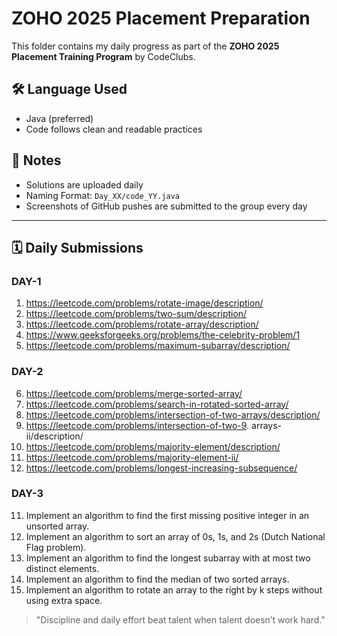# ZOHO 2025 Placement Preparation 

This folder contains my daily progress as part of the **ZOHO 2025 Placement Training Program** by CodeClubs.

## 🛠️ Language Used
- Java (preferred)
- Code follows clean and readable practices

## 📌 Notes
- Solutions are uploaded daily
- Naming Format: `Day_XX/code_YY.java`
- Screenshots of GitHub pushes are submitted to the group every day

---


## 🗓️ Daily Submissions

### DAY-1
1. https://leetcode.com/problems/rotate-image/description/
2. https://leetcode.com/problems/two-sum/description/
3. https://leetcode.com/problems/rotate-array/description/
4. https://www.geeksforgeeks.org/problems/the-celebrity-problem/1
5. https://leetcode.com/problems/maximum-subarray/description/

### DAY-2
6. https://leetcode.com/problems/merge-sorted-array/
7. https://leetcode.com/problems/search-in-rotated-sorted-array/
8. https://leetcode.com/problems/intersection-of-two-arrays/description/
9. https://leetcode.com/problems/intersection-of-two-9. arrays-ii/description/
10. https://leetcode.com/problems/majority-element/description/
11. https://leetcode.com/problems/majority-element-ii/
12. https://leetcode.com/problems/longest-increasing-subsequence/


### DAY-3
11. Implement an algorithm to find the first missing positive integer in an unsorted array.
12. Implement an algorithm to sort an array of 0s, 1s, and 2s (Dutch National Flag problem).
13. Implement an algorithm to find the longest subarray with at most two distinct elements.
14. Implement an algorithm to find the median of two sorted arrays. 
15. Implement an algorithm to rotate an array to the right by k steps without using extra space.



> "Discipline and daily effort beat talent when talent doesn’t work hard."
